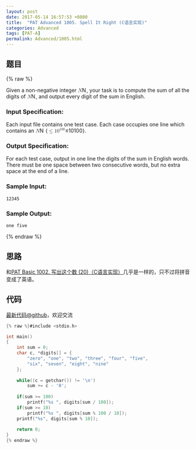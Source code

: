 ```yaml
---
layout: post
date: 2017-05-14 16:57:53 +0800
title:  "PAT Advanced 1005. Spell It Right (C语言实现)"
categories: Advanced
tags: [PAT-A]
permalink: Advanced/1005.html
---
```


## 题目

{% raw %}<div class="ques-view"><p>Given a non-negative integer <span class="katex"><span class="katex-mathml"><math><mrow><mi>N</mi></mrow>N</math></span><span aria-hidden="true" class="katex-html"><span class="strut" style="height:0.68333em;"></span><span class="strut bottom" style="height:0.68333em;vertical-align:0em;"></span><span class="base textstyle uncramped"><span class="mord mathit" style="margin-right:0.10903em;">N</span></span></span></span>, your task is to compute the sum of all the digits of <span class="katex"><span class="katex-mathml"><math><mrow><mi>N</mi></mrow>N</math></span><span aria-hidden="true" class="katex-html"><span class="strut" style="height:0.68333em;"></span><span class="strut bottom" style="height:0.68333em;vertical-align:0em;"></span><span class="base textstyle uncramped"><span class="mord mathit" style="margin-right:0.10903em;">N</span></span></span></span>, and output every digit of the sum in English.</p>
<h3 id="input-specification-">Input Specification:</h3>
<p>Each input file contains one test case. Each case occupies one line which contains an <span class="katex"><span class="katex-mathml"><math><mrow><mi>N</mi></mrow>N</math></span><span aria-hidden="true" class="katex-html"><span class="strut" style="height:0.68333em;"></span><span class="strut bottom" style="height:0.68333em;vertical-align:0em;"></span><span class="base textstyle uncramped"><span class="mord mathit" style="margin-right:0.10903em;">N</span></span></span></span> (<span class="katex"><span class="katex-mathml"><math><mrow><mo>≤</mo><mn>1</mn><msup><mn>0</mn><mrow><mn>1</mn><mn>0</mn><mn>0</mn></mrow></msup></mrow>\le 10^{100}</math></span><span aria-hidden="true" class="katex-html"><span class="strut" style="height:0.8141079999999999em;"></span><span class="strut bottom" style="height:0.950078em;vertical-align:-0.13597em;"></span><span class="base textstyle uncramped"><span class="mrel">≤</span><span class="mord mathrm">1</span><span class="mord"><span class="mord mathrm">0</span><span class="msupsub"><span class="vlist"><span style="top:-0.363em;margin-right:0.05em;"><span class="fontsize-ensurer reset-size5 size5"><span style="font-size:0em;">​</span></span><span class="reset-textstyle scriptstyle uncramped mtight"><span class="mord scriptstyle uncramped mtight"><span class="mord mathrm mtight">1</span><span class="mord mathrm mtight">0</span><span class="mord mathrm mtight">0</span></span></span></span><span class="baseline-fix"><span class="fontsize-ensurer reset-size5 size5"><span style="font-size:0em;">​</span></span>​</span></span></span></span></span></span></span>).</p>
<h3 id="output-specification-">Output Specification:</h3>
<p>For each test case, output in one line the digits of the sum in English words. There must be one space between two consecutive words, but no extra space at the end of a line.</p>
<h3 id="sample-input-">Sample Input:</h3>
<pre><code class="lang-in">12345
</code></pre>
<h3 id="sample-output-">Sample Output:</h3>
<pre><code class="lang-out">one five
</code></pre>
</div>{% endraw %}

## 思路

和[PAT Basic 1002. 写出这个数 (20)（C语言实现）](http://www.jianshu.com/p/213843722abb)几乎是一样的，只不过将拼音变成了英语。

## 代码

[最新代码@github](https://github.com/OliverLew/PAT/blob/master/PATAdvanced/1005.c)，欢迎交流
```c
{% raw %}#include <stdio.h>

int main()
{
    int sum = 0;
    char c, *digits[] = {
        "zero", "one", "two", "three", "four", "five",
        "six", "seven", "eight", "nine"
    };
    
    while((c = getchar()) != '\n')
        sum += c - '0';
    
    if(sum >= 100)  
        printf("%s ", digits[sum / 100]);
    if(sum >= 10)   
        printf("%s ", digits[sum % 100 / 10]);
    printf("%s", digits[sum % 10]);
    
    return 0;
}
{% endraw %}
```